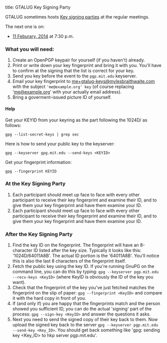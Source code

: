 title: GTALUG Key Signing Party

GTALUG sometimes hosts [Key signing parties](https://en.wikipedia.org/wiki/Key_signing_party) at the regular meetings.

The next one is on:

* [11 Feburary, 2014](http://gtalug.org/meeting/2014-02/) at 7:30 p.m.

### What you will need:

1. Create an OpenPGP keypair for yourself (if you haven't) already.
2. Print or write down your key fingerprint and bring it with you. You'll have to confirm at the signing that the list is correct for your key.
3. Send you key before the event to the `pgp.mit.edu` keyserver.
4. Email your key fingerprint to <me+gtalug-keys@mylesbraithwaite.com> with the subject `'me@example.org' key` (of course replacing 'me@example.org' with your actually email address).
5. Bring a goverment-issued picture ID of yourself.

#### Help

Get your KEYID from your keyring as the part following the 1024D/ as follows:

    gpg --list-secret-keys | grep sec

Here is how to send your public key to the keyserver:

    gpg --keyserver gpg.mit.edu --send-keys <KEYID>

Get your fingerprint information:

    gpg --fingerprint KEYID

### At the Key Signing Party

1. Each participant should meet up face to face with every other participant to receive their key fingerprint and examine their ID, and to give them your key fingerprint and have them examine your ID.
2. Each participant should meet up face to face with every other participant to receive their key fingerprint and examine their ID, and to give them your key fingerprint and have them examine your ID.

### After the Key Signing Party

1. Find the key ID on the fingerprint. The fingerprint will have an 8-character ID listed after the key size. Typically it looks like this: '1024D/64011A8B'. The actual ID portion is the '64011A8B'. You'll notice this is also the last 8 characters of the fingerprint itself.
2. Fetch the public key using the key ID. If you're running GnuPG on the command line, you can do this by typing: `gpg --keyserver pgp.mit.edu --recv-keys <KeyID>` (where KeyID is obviously the ID of the key you want).
3. Check that the fingerprint of the key you've just fetched matches the fingerprint on the slip of paper: `gpg --fingerprint <KeyID>` and compare it with the hard copy in front of you.
4. If (and only if) you are happy that the fingerprints match and the person showed you sufficient ID, you can do the actual 'signing' part of the process: `gpg --sign-key <KeyID>` and answer the questions it asks.
5. Next you need to send the signed copy of their key back to them. Now upload the signed key back to the server `gpg --keyserver pgp.mit.edu --send-key <Key_ID>`. You should get back something like 'gpg: sending key <Key_ID> to hkp server pgp.mit.edu'.
